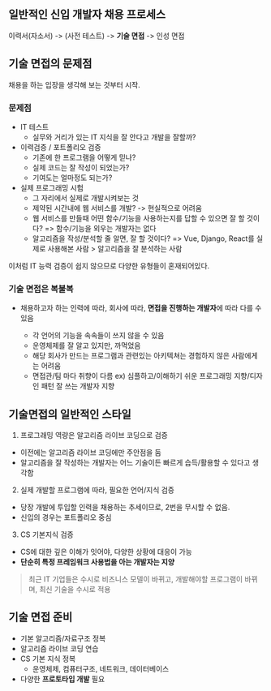 ## 일반적인 신입 개발자 채용 프로세스
이력서(자소서) -> (사전 테스트) -> **기술 면접** -> 인성 면접

## 기술 면접의 문제점
채용을 하는 입장을 생각해 보는 것부터 시작.

### 문제점
* IT 테스트
  * 실무와 거리가 있는 IT 지식을 잘 안다고 개발을 잘할까?
* 이력검증 / 포트폴리오 검증
  * 기존에 한 프로그램을 어떻게 믿나?
  * 실제 코드는 잘 작성이 되었는가?
  * 기여도는 얼마정도 되는가?
* 실제 프로그래밍 시험
  * 그 자리에서 실제로 개발시켜보는 것
  * 제약된 시간내에 웹 서비스를 개발? -> 현실적으로 어려움
  * 웹 서비스를 만들때 어떤 함수/기능을 사용하는지를 답할 수 있으면 잘 할 것이다?
=> 함수/기능을 외우는 개발자는 없다
  * 알고리즘을 작성/분석할 줄 알면, 잘 할 것이다?
=> Vue, Django, React를 실제로 사용해본 사람 > 알고리즘을 잘 분석하는 사람

이처럼 IT 능력 검증이 쉽지 않으므로 다양한 유형들이 혼재되어있다.

### 기술 면접은 복불복
* 채용하고자 하는 인력에 따라, 회사에 따라, **면접을 진행하는 개발자**에 따라 다를 수 있음

  * 각 언어의 기능을 속속들이 쓰지 않을 수 있음
  * 운영체제를 잘 알고 있지만, 까먹었음
  * 해당 회사가 만드는 프로그램과 관련있는 아키텍쳐는 경험하지 않은 사람에게는 어려움
  * 면접관/팀 마다 취향이 다름
  ex) 심플하고/이해하기 쉬운 프로그래밍 지향/디자인 패턴 잘 쓰는 개발자 지향

## 기술면접의 일반적인 스타일
1. 프로그래밍 역량은 알고리즘 라이브 코딩으로 검증
  * 이전에는 알고리즘 라이브 코딩에만 주안점을 둠
  * 알고리즘을 잘 작성하는 개발자는 어느 기술이든 빠르게 습득/활용할 수 있다고 생각함
2. 실제 개발할 프로그램에 따라, 필요한 언어/지식 검증
  * 당장 개발에 투입할 인력을 채용하는 추세이므로, 2번을 무시할 수 없음.
  * 신입의 경우는 포트폴리오 중심
3. CS 기본지식 검증
  * CS에 대한 깊은 이해가 잇어야, 다양한 상황에 대응이 가능
  * **단순히 특정 프레임워크 사용법을 아는 개발자는 지양**
 >최근 IT 기업들은 수시로 비즈니스 모델이 바뀌고, 개발해야할 프로그램이 바뀌며, 최신 기술을 수시로 적용

## 기술 면접 준비
* 기본 알고리즘/자료구조 정복
* 알고리즘 라이브 코딩 연습
* CS 기본 지식 정복
  * 운영체제, 컴퓨터구조, 네트워크, 데이터베이스
* 다양한 **프로토타입 개발** 필요


<!--stackedit_data:
eyJoaXN0b3J5IjpbNDUwMjA3OTMsLTMzNTE2MDc1OCwtNDQ3Nj
Q3NTIzLC0xODk1MDk5NTc0LC0yMzA2MDg0NDgsMTI5Mzk0MTQ3
NiwtMjA4ODc0NjYxMl19
-->